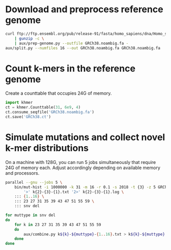 # Download and preprocess reference genome

```bash
curl ftp://ftp.ensembl.org/pub/release-91/fasta/homo_sapiens/dna/Homo_sapiens.GRCh38.dna.toplevel.fa.gz \
    | gunzip -c \
    | aux/prep-genome.py --outfile GRCh38.noambig.fa - 
aux/split.py --numfiles 16 --out GRCh38.noambig.fa GRCh38.noambig.fa
```

# Count k-mers in the reference genome

Create a counttable that occupies 24G of memory.

```python
import khmer
ct = khmer.Counttable(31, 6e9, 4)
ct.consume_seqfile('GRCh38.noambig.fa')
ct.save('GRCh38.ct')
```

# Simulate mutations and collect novel k-mer distributions

On a machine with 128G, you can run 5 jobs simultaneously that require 24G of memory each.
Adjust accordingly depending on available memory and processors.

```bash
parallel --gnu --jobs 5 \
    bin/mut-hist -i 1000000 -k 31 -m 16 -r 0.1 -s 2018 -t {3} -z 5 GRCh38.noambig.fa.{1} GRCh38.ct \
        '>' k{2}-{3}-{1}.txt '2>' k{2}-{3}-{1}.log \
    ::: {1..16} \
    ::: 23 27 31 35 39 43 47 51 55 59 \
    ::: snv del

for muttype in snv del
do
    for k in 23 27 31 35 39 43 47 51 55 59
    do
        aux/combine.py k${k}-${muttype}-{1..16}.txt > k${k}-${muttype}.txt
    done
done
```
